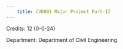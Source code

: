 ```yaml
---
    title: CVD801 Major Project Part-II
---
```

Credits: 12 (0-0-24)

Department: Department of Civil Engineering

